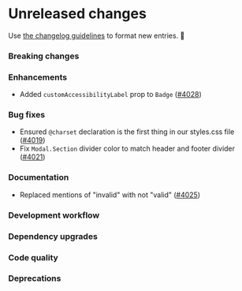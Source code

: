 # Unreleased changes

Use [the changelog guidelines](https://git.io/polaris-changelog-guidelines) to format new entries. 💜

### Breaking changes

### Enhancements

- Added `customAccessibilityLabel` prop to `Badge` ([#4028](https://github.com/Shopify/polaris-react/pull/4028))

### Bug fixes

- Ensured `@charset` declaration is the first thing in our styles.css file ([#4019](https://github.com/Shopify/polaris-react/pull/4019))
- Fix `Modal.Section` divider color to match header and footer divider ([#4021](https://github.com/Shopify/polaris-react/pull/4021))

### Documentation

- Replaced mentions of "invalid" with not "valid" ([#4025](https://github.com/Shopify/polaris-react/pull/4025))

### Development workflow

### Dependency upgrades

### Code quality

### Deprecations
